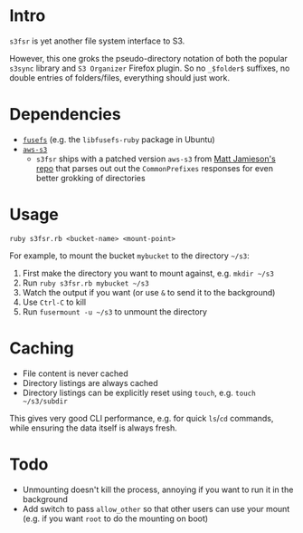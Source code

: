
Intro
=====

`s3fsr` is yet another file system interface to S3.

However, this one groks the pseudo-directory notation of both the popular `s3sync` library and `S3 Organizer` Firefox plugin. So no `_$folder$` suffixes, no double entries of folders/files, everything should just work.

Dependencies
============

* [`fusefs`](http://rubyforge.org/projects/fusefs/) (e.g. the `libfusefs-ruby` package in Ubuntu)
* [`aws-s3`](http://amazon.rubyforge.org/)
  * `s3fsr` ships with a patched version `aws-s3` from [Matt Jamieson's repo](http://github.com/mattjamieson/aws-s3) that parses out out the `CommonPrefixes` responses for even better grokking of directories

Usage
=====

`ruby s3fsr.rb <bucket-name> <mount-point>`

For example, to mount the bucket `mybucket` to the directory `~/s3`:

1. First make the directory you want to mount against, e.g. `mkdir ~/s3`
2. Run `ruby s3fsr.rb mybucket ~/s3`
3. Watch the output if you want (or use `&` to send it to the background)
4. Use `Ctrl-C` to kill
5. Run `fusermount -u ~/s3` to unmount the directory

Caching
=======

* File content is never cached
* Directory listings are always cached
* Directory listings can be explicitly reset using `touch`, e.g. `touch ~/s3/subdir` 

This gives very good CLI performance, e.g. for quick `ls`/`cd` commands, while ensuring the data itself is always fresh.

Todo
====

* Unmounting doesn't kill the process, annoying if you want to run it in the background
* Add switch to pass `allow_other` so that other users can use your mount (e.g. if you want `root` to do the mounting on boot)

